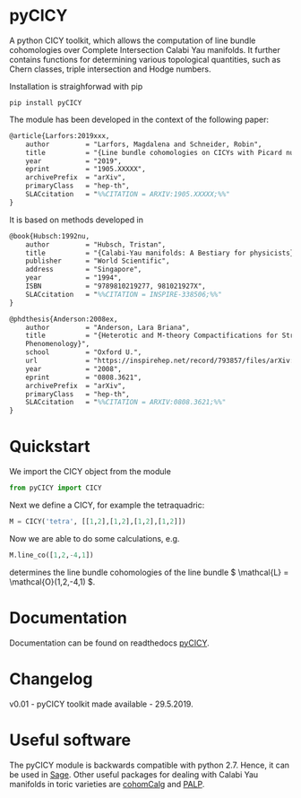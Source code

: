 # pyCICY
A python CICY toolkit, which allows the computation of line bundle cohomologies over Complete Intersection Calabi Yau manifolds. It further contains functions for determining various topological quantities, such as Chern classes, triple intersection and Hodge numbers.

Installation is straighforwad with pip

```console
pip install pyCICY
```

The module has been developed in the context of the following paper:

```tex
@article{Larfors:2019xxx,
	author         = "Larfors, Magdalena and Schneider, Robin",
	title          = "{Line bundle cohomologies on CICYs with Picard number two}",
	year           = "2019",
	eprint         = "1905.XXXXX",
	archivePrefix  = "arXiv",
	primaryClass   = "hep-th",
	SLACcitation   = "%%CITATION = ARXIV:1905.XXXXX;%%"
}
````

It is based on methods developed in

```tex
@book{Hubsch:1992nu,
	author         = "Hubsch, Tristan",
	title          = "{Calabi-Yau manifolds: A Bestiary for physicists}",
	publisher      = "World Scientific",
	address        = "Singapore",
	year           = "1994",
	ISBN           = "9789810219277, 981021927X",
	SLACcitation   = "%%CITATION = INSPIRE-338506;%%"
}

@phdthesis{Anderson:2008ex,
	author         = "Anderson, Lara Briana",
	title          = "{Heterotic and M-theory Compactifications for String
	Phenomenology}",
	school         = "Oxford U.",
	url            = "https://inspirehep.net/record/793857/files/arXiv:0808.3621.pdf",
	year           = "2008",
	eprint         = "0808.3621",
	archivePrefix  = "arXiv",
	primaryClass   = "hep-th",
	SLACcitation   = "%%CITATION = ARXIV:0808.3621;%%"
}
````

# Quickstart
We import the CICY object from the module

```python
from pyCICY import CICY
```

Next we define a CICY, for example the tetraquadric:

```python
M = CICY('tetra', [[1,2],[1,2],[1,2],[1,2]])
```

Now we are able to do some calculations, e.g.

```python
M.line_co([1,2,-4,1])
```

determines the line bundle cohomologies of the line bundle $ \mathcal{L} = \mathcal{O}(1,2,-4,1) $.

# Documentation

Documentation can be found on readthedocs [pyCICY](https://pycicy.readthedocs.io/en/latest/).

# Changelog

v0.01 - pyCICY toolkit made available - 29.5.2019.

# Useful software

The pyCICY module is backwards compatible with python 2.7. Hence, it can be used in [Sage](http://www.sagemath.org/). Other useful packages for dealing with Calabi Yau manifolds in toric varieties are [cohomCalg](https://github.com/BenjaminJurke/cohomCalg/) and [PALP](http://hep.itp.tuwien.ac.at/~kreuzer/CY/CYpalp.html).
